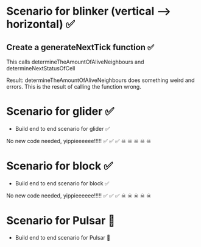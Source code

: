 # Scenario for blinker (vertical --> horizontal) ✅

## Create a generateNextTick function ✅
This calls determineTheAmountOfAliveNeighbours and determineNextStatusOfCell

Result: determineTheAmountOfAliveNeighbours does something weird and errors.
This is the result of calling the function wrong.

# Scenario for glider ✅

- Build end to end scenario for glider ✅

No new code needed, yippieeeeee!!!!! ✅ ✅ ✅ ☠ ☠ ☠ ☠ ☠

# Scenario for block ✅

- Build end to end scenario for block ✅

No new code needed, yippieeeeee!!!!! ✅ ✅ ✅ ☠ ☠ ☠ ☠ ☠

# Scenario for Pulsar 🙌

- Build end to end scenario for Pulsar 🙌